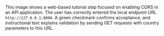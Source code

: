 This image shows a web-based tutorial step focused on enabling CORS in an API application. The user has correctly entered the local endpoint URL `http://127.0.0.1:8000`. A green checkmark confirms acceptance, and instructional text explains validation by sending GET requests with country parameters to this URL.